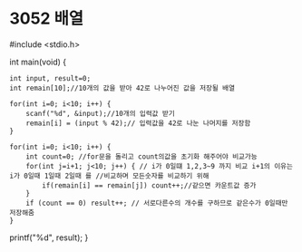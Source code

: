 # 3052 배열

#include <stdio.h>

int main(void) {
    
    int input, result=0;
    int remain[10];//10개의 값을 받아 42로 나누어진 값을 저장될 배열
    
    for(int i=0; i<10; i++) {
        scanf("%d", &input);//10개의 입력값 받기
        remain[i] = (input % 42);// 입력값을 42로 나눈 나머지를 저장함
    }
    
    for(int i=0; i<10; i++) {
        int count=0; //for문을 돌리고 count의값을 초기화 해주어야 비교가능
        for(int j=i+1; j<10; j++) { // i가 0일떄 1,2,3~9 까지 비교 i+1의 이유는 i가 0일때 1일때 2일때 를 //비교하며 모든숫자를 비교하기 위해 
            if(remain[i] == remain[j]) count++;//같으면 카운트값 증가
        }
        if (count == 0) result++; // 서로다른수의 개수를 구하므로 같은수가 0일때만 저장해줌
    }
    
   printf("%d", result);
}
